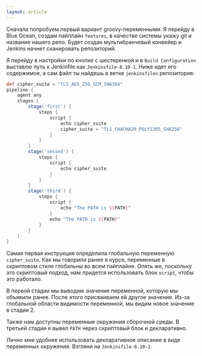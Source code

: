 ```yaml
---
layout: article
---
```

Сначала попробуем первый вариант groovy-переменными. Я перейду в Blue Ocean, создам пайплайн `features`, в качестве системы укажу git и название нашего репо. Будет создан мультибранчевый конвейер и Jenkins начнет сканировать репозиторий. 

Я перейду в настройки по кнопке с шестеренкой и в `Build Configuration` выставлю путь к Jenkinfile как `Jenkinsfile-8.10-1`. Ниже идет его содержимое, а сам файл ты найдешь в ветке `jenkinsfiles` репозитория:
```groovy
def cipher_suite = "TLS_AES_256_GCM_SHA384"
pipeline {
    agent any
    stages {
        stage('first') {
            steps {
                script {
                    echo cipher_suite
                    cipher_suite = "TLS_CHACHA20_POLY1305_SHA256"
                }
            }
        }
        stage('second') {
            steps {
                script {
                    echo cipher_suite
                }
            }
        }
        stage('third') {
            steps {
                script {
                    echo "The PATH is ${PATH}"
                }
                echo "The PATH is ${PATH}"
            }
        }
    }
}
```

Самая первая инструкция определила глобальную переменную `cipher_suite`. Как мы говорили ранее в курсе, переменные в скриптовом стиле глобальны во всем пайплайне. Опять же, поскольку это скриптовый подход, нам придется использовать блок `script`, чтобы это работало.

В первой стадии мы выводим значение переменной, которую мы объявили ранее. После этого присваиваем ей другое значение. Из-за глобальной области видимости переменной, мы видим новое значение в стадии 2.

Также нам доступны переменные окружения сборочной среды. В третьей стадии я вывел `PATH` через скриптовый блок и декларативно. 

Лично мне удобнее использовать декларативное описание в виде переменных окружения. Взгляни на `Jenkinsfile-8.10-2`.
